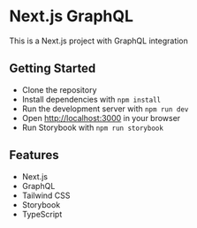 # Next.js GraphQL

This is a Next.js project with GraphQL integration

## Getting Started

- Clone the repository
- Install dependencies with `npm install`
- Run the development server with `npm run dev`
- Open [http://localhost:3000](http://localhost:3000) in your browser
- Run Storybook with `npm run storybook`

## Features

- Next.js
- GraphQL
- Tailwind CSS
- Storybook
- TypeScript
